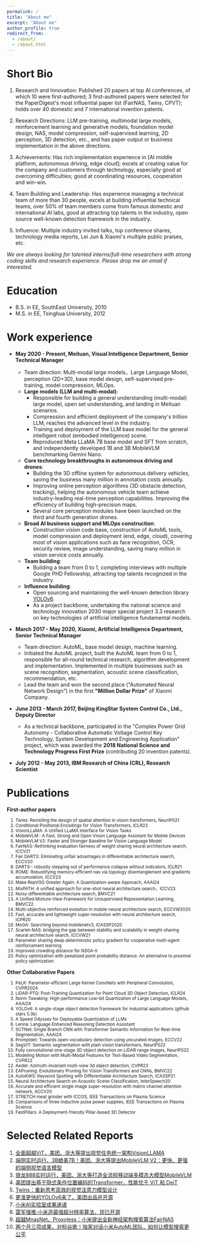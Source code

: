 ```yaml
---
permalink: /
title: "About me"
excerpt: "About me"
author_profile: true
redirect_from: 
  - /about/
  - /about.html
---
```



Short  Bio
======

1. Research and Innovation: Published 20 papers at top AI conferences, of which 10 were first-authored; 3 first-authored papers were selected for the PaperDigest's most influential paper list (FairNAS, Twins, CPVT); holds over 40 domestic and 7 international invention patents.

2. Research Directions: LLM pre-training, multimodal large models, reinforcement learning and generative models, foundation model design, NAS, model compression, self-supervised learning, 2D perception, 3D detection, etc., and has paper output or business implementation in the above directions.

3. Achievements: Has rich implementation experience in [AI middle platform, autonomous driving, edge cloud]; excels at creating value for the company and customers through technology, especially good at overcoming difficulties; good at coordinating resources, cooperation and win-win.

4. Team Building and Leadership: Has experience managing a technical team of more than 30 people, excels at building influential technical teams, over 50% of team members come from famous domestic and international AI labs, good at attracting top talents in the industry, open source well-known detection framework in the industry.

5. Influence: Multiple industry invited talks, top conference shares, technology media reports, Lei Jun & Xiaomi's multiple public praises, etc.

*We are always looking for talented interns/full-time researchers with strong coding skills and research experience. Please drop me an email if interested.*



Education
======
* B.S. in EE, SouthEast University, 2010
* M.S. in EE, Tsinghua University, 2012 

Work experience
======
* __May 2020 - Present, Meituan, Visual Intelligence Department, Senior Technical Manager__
  * Team direction: Multi-modal large models，Large Language Model, perception (2D+3D), base model design, self-supervised pre-training, model compression, MLOps.
  * __Large models (LLM and multi-modal)__:
    * Responsible for building a general understanding (multi-modal) large model, open set understanding, and landing in Meituan scenarios.
    * Compression and efficient deployment of the company's trillion LLM,  reaches the advanced level in the industry.
    * Training and deployment of the LLM base model for the general intelligent robot (embodied intelligence) scene.
    * Reproduced Meta LLaMA 7B base model and SFT from scratch, and independently developed 1B and 3B MobileVLM benchmarking Gemini Nano.
  * __Core technology breakthroughs in autonomous driving and drones__: 
    * Building the 3D offline system for autonomous delivery vehicles, saving the business many million in annotation costs annually.
    * Improving online perception algorithms (3D obstacle detection, tracking), helping the autonomous vehicle team achieve industry-leading real-time perception capabilities. Improving the efficiency of building high-precision maps. 
    * Several core perception modules have been launched on the third and fourth generation drones. 
  * __Broad AI business support and MLOps construction__: 
    * Construction vision code base, construction of AutoML  tools, model compression and deployment (end, edge, cloud), covering most of  vision applications such as face recognition, OCR, security review, image understanding, saving many million in vision service costs annually.
  * __Team building__:
    * Building a team from 0 to 1, completing interviews with multiple Google PHD Fellowship, attracting top talents recognized in the industry.
  * __Influence building__:
    * Open sourcing and maintaining the well-known detection library [YOLOv6](https://github.com/meituan/YOLOv6).
    * As a project backbone, undertaking the national science and technology innovation 2030 major special project 3.3 research on key technologies of artificial intelligence fundamental models.
* __March 2017 - May 2020, Xiaomi, Artificial Intelligence Department, Senior Technical Manager__
  * Team direction: AutoML, base model design, machine learning.
  * Initiated the AutoML project, built the AutoML team from 0 to 1, responsible for all-round technical research, algorithm development and implementation. Implemented in multiple businesses such as scene recognition, segmentation, acoustic scene classification, recommendation, etc. 
  * Lead the team and  won the second place ("Automated Neural Network Design") in the first __"Million Dollar Prize"__ of Xiaomi Company. 
  
* __June 2013 - March 2017, Beijing KingStar System Control Co., Ltd., Deputy  Director__
  *  As a technical backbone, participated in the "Complex Power Grid Autonomy - Collaborative Automatic Voltage Control Key Technology, System Development and Engineering Application" project, which was awarded the __2018 National Science and Technology Progress First Prize__ (contributing 20 invention patents).</small>

* __July 2012 - May 2013, IBM  Research of China (CRL), Research Scientist__

Publications
======
__First-author papers__
<ol>
<small>
  <li>Twins: Revisiting the design of spatial attention in vision transformers, NeurIPS21</li>
  <li>Conditional Positional Encodings for Vision Transformers, ICLR23</li>
  <li>VisionLLaMA: A Unified LLaMA Interface for Vision Tasks </li>
  <li>MobileVLM : A Fast, Strong and Open Vision Language Assistant for Mobile Devices </li>
  <li>MobileVLM V2: Faster and Stronger Baseline for Vision Language Model</li>
  <li>FairNAS: Rethinking evaluation fairness of weight sharing neural architecture search, ICCV21 </li>
  <li>Fair DARTS: Eliminating unfair advantages in differentiable architecture search, ECCV20</li>
  <li>DARTS-: robustly stepping out of performance collapse without indicators, ICLR21</li>
  <li>ROME: Robustifying memory-efficient nas via topology disentanglement and gradients accumulation, ICCV23</li>
  <li>Make RepVGG Greater Again: A Quantization-aware Approach, AAAI24</li>
  <li>MixPATH: A unified approach for one-shot neural architecture search，ICCV23</li>
  <li>Noisy differentiable architecture search, BMVC21</li>
  <li>A Unified Mixture-View Framework for Unsupervised Representation Learning, BMVC22</li>
  <li>Multi-objective reinforced evolution in mobile neural architecture search, ECCVW2020</li>
  <li>Fast, accurate and lightweight super-resolution with neural architecture search, ICPR20</li>
  <li>MoGA: Searching beyond mobilenetv3, ICASSP2020</li>
  <li>Scarlet-NAS: bridging the gap between stability and scalability in weight-sharing neural architecture search, ICCVW21</li>
  <li>Parameter sharing deep deterministic policy gradient for cooperative multi-agent reinforcement learning</li>
  <li>Improved crowding distance for NSGA-II</li>
  <li>Policy optimization with penalized point probability distance: An alternative to proximal policy optimization</li>
  </small>
</ol>


__Other Collaborative Papers__
<ol>
<small>
  <li> PeLK: Parameter-efficient Large Kernel ConvNets with Peripheral Convolution, CVPR2024</li>
  <li> LiDAR-PTQ: Post-Training Quantization for Point Cloud 3D Object Detection, ICLR24</li>
  <li>Norm Tweaking: High-performance Low-bit Quantization of Large Language Models, AAAI24</li>
  <li>YOLOv6: A single-stage object detection framework for industrial applications (github stars 5.3k)</li>
  <li>A Speed Odyssey for Deployable Quantization of LLMs </li>
  <li>Lenna: Language Enhanced Reasoning Detection Assistant </li>
  <li>SCTNet: Single Branch CNN with Transformer Semantic Information for Real-time Segmentation, AAAI24</li>
  <li>Promptdet: Towards open-vocabulary detection using uncurated images, ECCV22</li>
  <li>SegVIT: Semantic segmentation with plain vision transformers, NeurIPS22</li>
  <li>Fully convolutional one-stage 3D object detection on LiDAR range images, NeurIPS22</li>
  <li>Modeling Motion with Multi-Modal Features for Text-Based Video Segmentation, CVPR22</li>
  <li>Aedet: Azimuth-invariant multi-view 3d object detection, CVPR23</li>
  <li>EAPruning: Evolutionary Pruning for Vision Transformers and CNNs, BMVC22</li>
  <li>AutoKWS: Keyword Spotting with Differentiable Architecture Search, ICASSP21</li>
  <li>Neural Architecture Search on Acoustic Scene Classification, InterSpeech20</li>
  <li>Accurate and efficient single image super-resolution with matrix channel attention network, ACCV20</li>
  <li>STRETCH meat grinder with ICCOS, IEEE Transactions on Plasma Science</li>
  <li>Comparisons of three inductive pulse power supplies, IEEE Transactions on Plasma Science</li>
  <li>FastPillars: A Deployment-friendly Pillar-based 3D Detector</li>
  </small>
</ol>


Selected Related Reports
======

1. [全面超越ViT，美团、浙大等提出视觉任务统一架构VisionLLAMA](https://mp.weixin.qq.com/s/grFI_fapRtjVp7CbPkfTNA)
2. [端侧实时运行、3B媲美7B！美团、浙大等提出MobileVLM V2：更快、更强的端侧视觉语言模型](https://mp.weixin.qq.com/s/WPLWmxkjlc6_2sn8ToHBqg)
3. [骁龙888实时运行，美团、浙大等打造全流程移动端多模态大模型MobileVLM](https://mp.weixin.qq.com/s/-KnewDBeCN7a1XPk22u9Pw)
4. [美团提出基于隐式条件位置编码的Transformer，性能优于 ViT 和 DeiT](https://www.jiqizhixin.com/articles/2021-02-26)
5. [Twins：重新思考高效的视觉注意力模型设计](https://tech.meituan.com/2022/03/24/twins-revisiting-the-design-of-spatial-attention-in-vision-transformers.html)
6. [更准更快的YOLOv6来了，美团出品并开源](https://www.jiqizhixin.com/articles/2022-06-26-2)
7. [小米AI实验室成果速递](https://weibo.com/1771925961/I3RJIzzj0)
8. [雷军强推:小米造最强超分辨率算法，现已开源](https://www.jiqizhixin.com/articles/2019-02-20-14)
9. [超越MnasNet、Proxyless：小米提出全新神经架构搜索算法FairNAS](https://www.jiqizhixin.com/articles/2019-07-05-6)
10. [两个月三项成果，对标谷歌！独家对话小米AutoML团队，如何让模型搜索更公平](https://mp.weixin.qq.com/s/lMLAd2sTZdRjbMa38HS3vg)